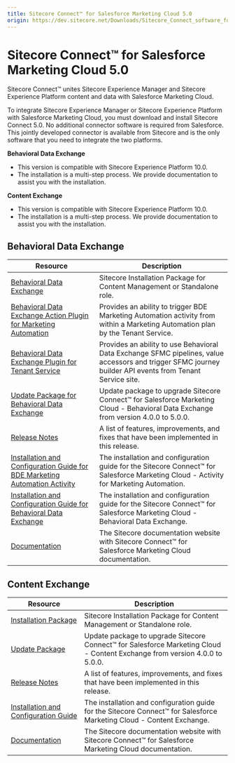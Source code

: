 ```yaml
---
title: Sitecore Connect™ for Salesforce Marketing Cloud 5.0
origin: https://dev.sitecore.net/Downloads/Sitecore_Connect_software_for_Salesforce_Marketing_Cloud/1x/Sitecore_Connect_software_for_Salesforce_Marketing_Cloud_50
---
```


# Sitecore Connect™ for Salesforce Marketing Cloud 5.0

Sitecore Connect™ unites Sitecore Experience Manager and Sitecore Experience Platform content and data with Salesforce Marketing Cloud.

To integrate Sitecore Experience Manager or Sitecore Experience Platform with Salesforce Marketing Cloud, you must download and install Sitecore Connect 5.0. No additional connector software is required from Salesforce. This jointly developed connector is available from Sitecore and is the only software that you need to integrate the two platforms.

**Behavioral Data Exchange**

-   This version is compatible with Sitecore Experience Platform 10.0.
-   The installation is a multi-step process. We provide documentation to assist you with the installation.

**Content Exchange**

-   This version is compatible with Sitecore Experience Platform 10.0.
-   The installation is a multi-step process. We provide documentation to assist you with the installation.

## Behavioral Data Exchange

 | Resource | Description |
 | --- | --- |
 | [Behavioral Data Exchange](https://sitecoredev.azureedge.net/~/media/B63D767DD031462D9BECC39C0F19CCA6.ashx?date=20200817T125946) | Sitecore Installation Package for Content Management or Standalone role. |
 | [Behavioral Data Exchange Action Plugin for Marketing Automation](https://sitecoredev.azureedge.net/~/media/88308FA870E141EBADC7515D8CE2A705.ashx?date=20200817T132845) | Provides an ability to trigger BDE Marketing Automation activity from within a Marketing Automation plan by the Tenant Service. |
 | [Behavioral Data Exchange Plugin for Tenant Service](https://sitecoredev.azureedge.net/~/media/D884E95F8D514ECDA0ABAEF4506F9DC3.ashx?date=20200817T133014) | Provides an ability to use Behavioral Data Exchange SFMC pipelines, value accessors and trigger SFMC journey builder API events from Tenant Service site. |
 | [Update Package for Behavioral Data Exchange](https://sitecoredev.azureedge.net/~/media/DC091E4A38C7475DAB875CB36AD76DF0.ashx?date=20200817T133109) | Update package to upgrade Sitecore Connect™ for Salesforce Marketing Cloud - Behavioral Data Exchange from version 4.0.0 to 5.0.0. |
 | [Release Notes](/downloads/Sitecore%20Connect%20software%20for%20Salesforce%20Marketing%20Cloud/1x/Sitecore%20Connect%20software%20for%20Salesforce%20Marketing%20Cloud%2050/Release%20Notes%20BDE) | A list of features, improvements, and fixes that have been implemented in this release. |
 | [Installation and Configuration Guide for BDE Marketing Automation Activity](https://sitecoredev.azureedge.net/~/media/C2E22B69CEFD41B3BB6A1E418CD9CBEC.ashx?date=20200817T133456) | The installation and configuration guide for the Sitecore Connect™ for Salesforce Marketing Cloud - Activity for Marketing Automation. |
 | [Installation and Configuration Guide for Behavioral Data Exchange](https://sitecoredev.azureedge.net/~/media/D5DA54D4ECC54241A503341F5AEF23E2.ashx?date=20200817T133435) | The installation and configuration guide for the Sitecore Connect™ for Salesforce Marketing Cloud - Behavioral Data Exchange. |
 | [Documentation](https://doc.sitecore.com/developers/salesforce-marketing-cloud/50/sitecore-connect-for-salesforce-marketing-cloud/en/sitecore-connect-for-salesforce-marketing-cloud.html) | The Sitecore documentation website with Sitecore Connect™ for Salesforce Marketing Cloud documentation. |

## Content Exchange

 | Resource | Description |
 | --- | --- |
 | [Installation Package](https://sitecoredev.azureedge.net/~/media/F6D8B71478FD4A26A9807ABB0E83DAA5.ashx?date=20200817T133632) | Sitecore Installation Package for Content Management or Standalone role. |
 | [Update Package](https://sitecoredev.azureedge.net/~/media/955722FE989D4A63ACDBA95180502342.ashx?date=20200817T133657) | Update package to upgrade Sitecore Connect™ for Salesforce Marketing Cloud - Content Exchange from version 4.0.0 to 5.0.0. |
 | [Release Notes](/downloads/Sitecore%20Connect%20software%20for%20Salesforce%20Marketing%20Cloud/1x/Sitecore%20Connect%20software%20for%20Salesforce%20Marketing%20Cloud%2050/Release%20Notes%20CE) | A list of features, improvements, and fixes that have been implemented in this release. |
 | [Installation and Configuration Guide](https://sitecoredev.azureedge.net/~/media/0DCB9C6E7C574744BC2C351E3844EE91.ashx?date=20200817T133813) | The installation and configuration guide for the Sitecore Connect™ for Salesforce Marketing Cloud - Content Exchange. |
 | [Documentation](https://doc.sitecore.com/developers/salesforce-marketing-cloud/50/sitecore-connect-for-salesforce-marketing-cloud/en/sitecore-connect-for-salesforce-marketing-cloud.html) | The Sitecore documentation website with Sitecore Connect™ for Salesforce Marketing Cloud documentation. |
